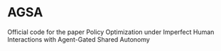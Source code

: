 # AGSA
Official code for the paper Policy Optimization under Imperfect Human Interactions with Agent-Gated Shared Autonomy
